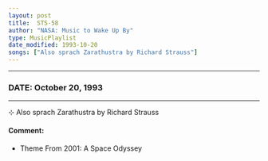 ```yaml
---
layout: post
title:  STS-58
author: "NASA: Music to Wake Up By"
type: MusicPlaylist
date_modified: 1993-10-20
songs: ["Also sprach Zarathustra by Richard Strauss"]
---
```


----
### DATE: October 20, 1993
----
⊹ Also sprach Zarathustra by Richard Strauss

#### Comment:
* Theme From 2001: A Space Odyssey



<br/>
<center>
	<a target="_blank"
	   href="https://twitter.com/intent/tweet?hashtags=Space,NASA,Playlist,NASAWakeupCalls,SpaceProgram&text={{ page.author}}, '{{ page.songs.first }}' {{ page.title }}, {{ page.date | date: '%B %d, %Y' }}. {{ site.url }}{{ page.url }}&via=nasawakeupcalls"><i class="fab fa-twitter" alt="Tweet this page" style="font-size: 1.3em;"></i></a>
	&nbsp; 	<i class="fas fa-user-astronaut" style="font-size: 1.5em;"></i> &nbsp;
    <a type="amzn" search="'Also sprach Zarathustra by Richard Strauss'" category="popular music">
    <i class="fab fa-amazon" style="font-size: 1.3em;"></i></a>
</center>
